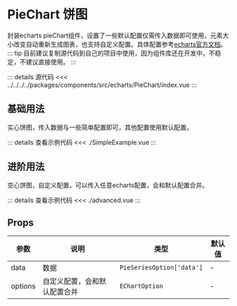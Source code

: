 <script lang="ts" setup>
import SimpleExample from './SimpleExample.vue'
import AdvancedExample from './advanced.vue'
</script>
# PieChart 饼图

封装echarts pieChart组件，设置了一些默认配置仅需传入数据即可使用，元素大小改变自动重新生成图表，也支持自定义配置。具体配置参考[echarts官方文档](https://echarts.apache.org/zh/option.html#title)。
::: tip
目前建议复制源代码到自己的项目中使用，因为组件库还在开发中，不稳定，不建议直接使用。
:::  

::: details 源代码
<<< ../../../../packages/components/src/echarts/PieChart/index.vue
:::

## 基础用法

实心饼图，传入数据与一些简单配置即可，其他配置使用默认配置。
<SimpleExample />

::: details 查看示例代码
<<< ./SimpleExample.vue
:::

## 进阶用法

空心饼图，自定义配置，可以传入任意echarts配置，会和默认配置合并。
<AdvancedExample />

::: details 查看示例代码
<<< ./advanced.vue
:::

## Props

| 参数 | 说明 | 类型 | 默认值 |
| --- | --- | --- | --- |
| data | 数据 | `PieSeriesOption['data']` | - |
| options | 自定义配置，会和默认配置合并 | `EChartOption` | - |
